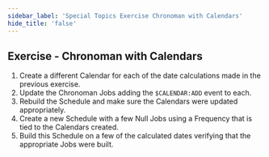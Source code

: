 ```yaml
---
sidebar_label: 'Special Topics Exercise Chronoman with Calendars'
hide_title: 'false'
---
```


## Exercise - Chronoman with Calendars

1.	Create a different Calendar for each of the date calculations made in the previous exercise.
2.	Update the Chronoman Jobs adding the ```$CALENDAR:ADD``` event to each.
3.	Rebuild the Schedule and make sure the Calendars were updated appropriately.
4.	Create a new Schedule with a few Null Jobs using a Frequency that is tied to the Calendars created.
5.	Build this Schedule on a few of the calculated dates verifying that the appropriate Jobs were built.
